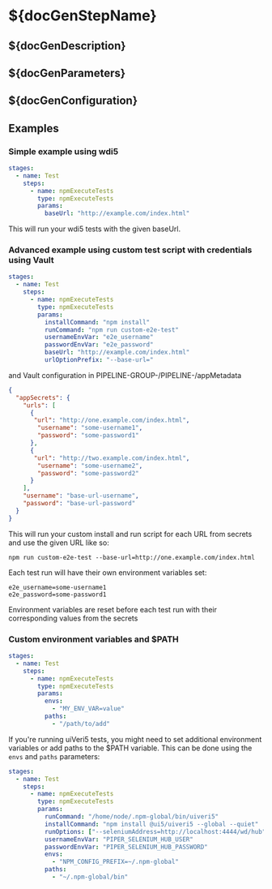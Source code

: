 # ${docGenStepName}

## ${docGenDescription}

## ${docGenParameters}

## ${docGenConfiguration}

## Examples

### Simple example using wdi5

```yaml
stages:
  - name: Test
    steps:
      - name: npmExecuteTests
        type: npmExecuteTests
        params:
          baseUrl: "http://example.com/index.html"
```

This will run your wdi5 tests with the given baseUrl.

### Advanced example using custom test script with credentials using Vault

```yaml
stages:
  - name: Test
    steps:
      - name: npmExecuteTests
        type: npmExecuteTests
        params:
          installCommand: "npm install"
          runCommand: "npm run custom-e2e-test"
          usernameEnvVar: "e2e_username"
          passwordEnvVar: "e2e_password"
          baseUrl: "http://example.com/index.html"
          urlOptionPrefix: "--base-url="
```

and Vault configuration in PIPELINE-GROUP-<id>/PIPELINE-<id>/appMetadata

```json
{
  "appSecrets": {
    "urls": [
      {
       "url": "http://one.example.com/index.html",
        "username": "some-username1",
        "password": "some-password1"
      },
      {
       "url": "http://two.example.com/index.html",
        "username": "some-username2",
        "password": "some-password2"
      }
    ],
    "username": "base-url-username",
    "password": "base-url-password"
  }
}
```

This will run your custom install and run script for each URL from secrets and use the given URL like so:

```shell
npm run custom-e2e-test --base-url=http://one.example.com/index.html
```

Each test run will have their own environment variables set:

```shell
e2e_username=some-username1
e2e_password=some-password1
```

Environment variables are reset before each test run with their corresponding values from the secrets

### Custom environment variables and $PATH

```yaml
stages:
  - name: Test
    steps:
      - name: npmExecuteTests
        type: npmExecuteTests
        params:
          envs:
            - "MY_ENV_VAR=value"
          paths:
            - "/path/to/add"
```

If you're running uiVeri5 tests, you might need to set additional environment variables or add paths to the $PATH variable. This can be done using the `envs` and `paths` parameters:

```yaml
stages:
  - name: Test
    steps:
      - name: npmExecuteTests
        type: npmExecuteTests
        params:
          runCommand: "/home/node/.npm-global/bin/uiveri5"
          installCommand: "npm install @ui5/uiveri5 --global --quiet"
          runOptions: ["--seleniumAddress=http://localhost:4444/wd/hub"]
          usernameEnvVar: "PIPER_SELENIUM_HUB_USER"
          passwordEnvVar: "PIPER_SELENIUM_HUB_PASSWORD"
          envs:
            - "NPM_CONFIG_PREFIX=~/.npm-global"
          paths:
            - "~/.npm-global/bin"
```
